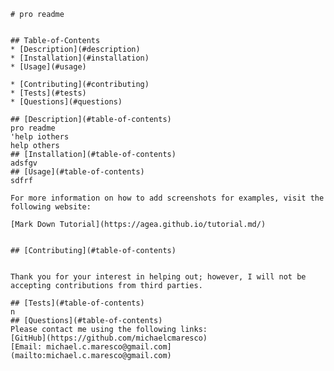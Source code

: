 
    # pro readme
    
     
    ## Table-of-Contents
    * [Description](#description)
    * [Installation](#installation)
    * [Usage](#usage)
     
    * [Contributing](#contributing)
    * [Tests](#tests)
    * [Questions](#questions)
    
    ## [Description](#table-of-contents)
    pro readme
    'help iothers
    help others
    ## [Installation](#table-of-contents)
    adsfgv 
    ## [Usage](#table-of-contents)
    sdfrf
    
    For more information on how to add screenshots for examples, visit the following website:
    
    [Mark Down Tutorial](https://agea.github.io/tutorial.md/)
    
     
    ## [Contributing](#table-of-contents)
    
    
    Thank you for your interest in helping out; however, I will not be accepting contributions from third parties.
      
    ## [Tests](#table-of-contents)
    n
    ## [Questions](#table-of-contents)
    Please contact me using the following links:
    [GitHub](https://github.com/michaelcmaresco)
    [Email: michael.c.maresco@gmail.com](mailto:michael.c.maresco@gmail.com)
  